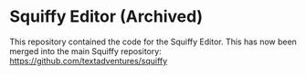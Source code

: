 # Squiffy Editor (Archived)

This repository contained the code for the Squiffy Editor. This has now been merged into the main Squiffy repository: https://github.com/textadventures/squiffy
